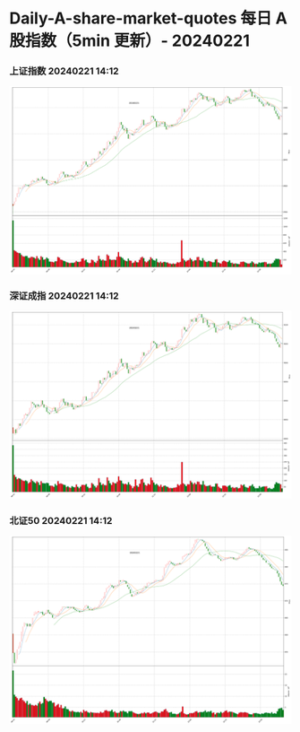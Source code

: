 
# Daily-A-share-market-quotes 每日 A 股指数（5min 更新）- 20240221

### 上证指数 20240221 14:12
![](./fig/2024/2/20240221-sh000001.png)

### 深证成指 20240221 14:12
![](./fig/2024/2/20240221-sz399001.png)

### 北证50 20240221 14:12
![](./fig/2024/2/20240221-bj899050.png)
